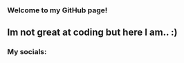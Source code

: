 ### Welcome to my GitHub page!

## Im not great at coding but here I am.. :)

### My socials:

<br />
<br />

[Twitch]: https://twitch.tv/expertnugget
[Youtube]:https://https://www.youtube.com/channel/UCnAIFEysXmB-Yb3LqmOKIFg